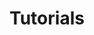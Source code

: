 ---
#Delimiter files are used to separate the list of documentation pages into sections.
title: "Tutorials"
type: delimiter
weight: 20 # Change this weight to change order of sections
sitemapExclude: True
_build:
  publishResources: false
  render: never
partition: qdrant
---